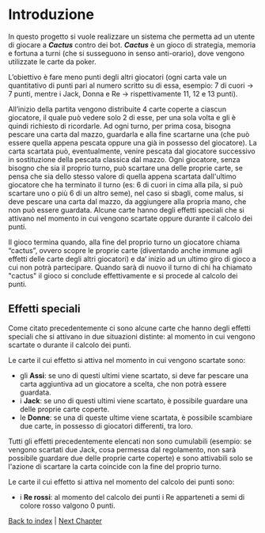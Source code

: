 # Introduzione
In questo progetto si vuole realizzare un sistema che permetta ad un utente di giocare a **_Cactus_** contro dei bot. **_Cactus_** è un gioco di strategia, memoria e fortuna a turni (che si susseguono in senso anti-orario), dove vengono utilizzate le carte da poker.

L’obiettivo è fare meno punti degli altri giocatori (ogni carta vale un quantitativo di punti pari al numero scritto su di essa, esempio: 7 di cuori → 7 punti, mentre i Jack, Donna e Re → rispettivamente 11, 12 e 13 punti). 

All’inizio della partita vengono distribuite 4 carte coperte a ciascun giocatore, il quale può vedere solo 2 di esse, per una sola volta e gli è quindi richiesto di ricordarle. Ad ogni turno, per prima cosa, bisogna pescare una carta dal mazzo, guardarla e alla fine scartarne una (che può essere quella appena pescata oppure una già in possesso del giocatore). La carta scartata può, eventualmente, venire pescata dal giocatore successivo in sostituzione della pescata classica dal mazzo. Ogni giocatore, senza bisogno che sia il proprio turno, può scartare una delle proprie carte, se pensa che sia dello stesso valore di quella appena scartata dall'ultimo giocatore che ha terminato il turno (es: 6 di cuori in cima alla pila, si può scartare uno o più 6 di un altro seme), nel caso si sbagli, come malus, si deve pescare una carta dal mazzo, da aggiungere alla propria mano, che non può essere guardata. Alcune carte hanno degli effetti speciali che si attivano nel momento in cui vengono scartate oppure durante il calcolo dei punti.

Il gioco termina quando, alla fine del proprio turno un giocatore chiama “cactus”, ovvero scopre le proprie carte (diventando anche immune agli effetti delle carte degli altri giocatori) e da’ inizio ad un ultimo giro di gioco a cui non potrà partecipare. Quando sarà di nuovo il turno di chi ha chiamato "cactus" il gioco si conclude effettivamente e si procede al calcolo dei punti.

## Effetti speciali
Come citato precedentemente ci sono alcune carte che hanno degli effetti speciali che si attivano in due situazioni distinte: al momento in cui vengono scartate o durante il calcolo dei punti.

Le carte il cui effetto si attiva nel momento in cui vengono scartate sono:
- gli **Assi**: se uno di questi ultimi viene scartato, si deve far pescare una carta aggiuntiva ad un giocatore a scelta, che non potrà essere guardata.
- i **Jack**: se uno di questi ultimi viene scartato, è possibile guardare una delle proprie carte coperte.
- le **Donne**: se una di queste ultime viene scartata, è possibile scambiare due carte, in possesso di giocatori differenti, tra loro.

Tutti gli effetti precedentemente elencati non sono cumulabili (esempio: se vengono scartati due Jack, cosa permessa dal regolamento, non sarà possibile guardare due delle proprie carte coperte) e sono attivabili solo se l'azione di scartare la carta coincide con la fine del proprio turno.

Le carte il cui effetto si attiva nel momento del calcolo dei punti sono:
- i **Re rossi**: al momento del calcolo dei punti i Re apparteneti a semi di colore rosso valgono 0 punti.

[Back to index](../index.md) | 
[Next Chapter](../2-development-process/index.md)
